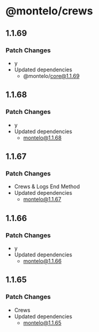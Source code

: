 # @montelo/crews

## 1.1.69

### Patch Changes

- y
- Updated dependencies
  - @montelo/core@1.1.69

## 1.1.68

### Patch Changes

- y
- Updated dependencies
  - montelo@1.1.68

## 1.1.67

### Patch Changes

- Crews & Logs End Method
- Updated dependencies
  - montelo@1.1.67

## 1.1.66

### Patch Changes

- y
- Updated dependencies
  - montelo@1.1.66

## 1.1.65

### Patch Changes

- Crews
- Updated dependencies
  - montelo@1.1.65
